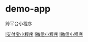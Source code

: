 # demo-app
跨平台小程序

[!支付宝小程序](https://github.com/anyrzm/demo-app/m/20200424225428179.jpg) 
[!微信小程序](https://github.com/anyrzm/demo-app/m/20200424230237910.jpg)
[!微信小程序](https://github.com/anyrzm/demo-app/m/20200424230936851.png)
